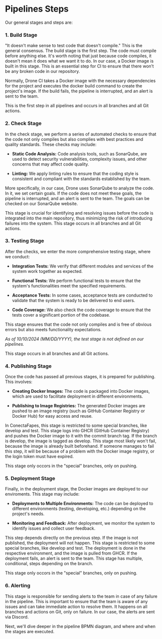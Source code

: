 # Pipelines Steps

Our general stages and steps are:

### 1. Build Stage
"It doesn't make sense to test code that doesn't compile." This is the general consensus. The build stage is the first step. The code must compile before anything else. It's worth noting that just because code compiles, it doesn't mean it does what we want it to do. In our case, a Docker image is built in this stage. This is an essential step for CI to ensure that there won’t be any broken code in our repository.

Normally, Drone CI takes a Docker image with the necessary dependencies for the project and executes the docker build command to create the project's image. If the build fails, the pipeline is interrupted, and an alert is sent to the team.

This is the first step in all pipelines and occurs in all branches and all Git actions.

### 2. Check Stage
In the check stage, we perform a series of automated checks to ensure that the code not only compiles but also complies with best practices and quality standards. These checks may include:

- **Static Code Analysis:** Code analysis tools, such as SonarQube, are used to detect security vulnerabilities, complexity issues, and other concerns that may affect code quality.

- **Linting:** We apply linting rules to ensure that the coding style is consistent and compliant with the standards established by the team.

More specifically, in our case, Drone uses SonarQube to analyze the code. In it, we set certain goals. If the code does not meet these goals, the pipeline is interrupted, and an alert is sent to the team. The goals can be checked on our SonarQube website.

This stage is crucial for identifying and resolving issues before the code is integrated into the main repository, thus minimizing the risk of introducing failures into the system. This stage occurs in all branches and all Git actions.

### 3. Testing Stage
After the checks, we enter the more comprehensive testing stage, where we conduct:

- **Integration Tests:** We verify that different modules and services of the system work together as expected.

- **Functional Tests:** We perform functional tests to ensure that the system's functionalities meet the specified requirements.

- **Acceptance Tests:** In some cases, acceptance tests are conducted to validate that the system is ready to be delivered to end users.

- **Code Coverage:** We also check the code coverage to ensure that the tests cover a significant portion of the codebase.

This stage ensures that the code not only compiles and is free of obvious errors but also meets functionality expectations. 

_As of 10/10/2024 (MM/DD/YYYY), the test stage is not defined on our pipelines._

This stage occurs in all branches and all Git actions. 

### 4. Publishing Stage
Once the code has passed all previous stages, it is prepared for publishing. This involves:

- **Creating Docker Images:** The code is packaged into Docker images, which are used to facilitate deployment in different environments.

- **Publishing to Image Registries:** The generated Docker images are pushed to an image registry (such as GitHub Container Registry or Docker Hub) for easy access and reuse.

In ConectaFapes, this stage is restricted to some special branches, like develop and test. This stage logs into GHCR (GitHub Container Registry) and pushes the Docker image to it with the commit branch tag. If the branch is develop, the image is tagged as develop. This stage most likely won't fail, because the image is already built beforehand. If someone manages to fail this step, it will be because of a problem with the Docker image registry, or the login token must have expired.

This stage only occors in the "special" branches, only on pushing.

### 5. Deployment Stage
Finally, in the deployment stage, the Docker images are deployed to our enviroments. This stage may include:

- **Deployments to Multiple Environments:** The code can be deployed to different environments (testing, developing, etc.) depending on the project's needs.

- **Monitoring and Feedback:** After deployment, we monitor the system to identify issues and collect user feedback.

This step depends directly on the previous step. If the image is not published, the deployment will not happen. This stage is restricted to some special branches, like develop and test. The deployment is done in the respective environment, and the image is pulled from GHCR. If the deployment fails, an alert is sent to the team. This stage has multiple, conditional, steps depending on the branch.

This stage only occors in the "special" branches, only on pushing.

### 6. Alerting
This stage is responsible for sending alerts to the team in case of any failure in the pipeline. This is important to ensure that the team is aware of any issues and can take immediate action to resolve them. It happens on all branches and actions on Git, only on failure. In our case, the alerts are sent via Discord.


Next, we'll dive deeper in the pipeline BPMN diagram, and where and when the stages are executed.
